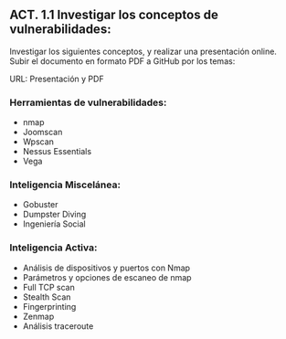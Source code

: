 ## ACT. 1.1 Investigar los conceptos de vulnerabilidades:

Investigar los siguientes conceptos, y realizar una presentación online. Subir el documento en formato PDF a GitHub por los temas:

URL: Presentación y PDF

### Herramientas de vulnerabilidades:

- nmap
- Joomscan
- Wpscan
- Nessus Essentials
- Vega

### Inteligencia Miscelánea:

- Gobuster
- Dumpster Diving
- Ingeniería Social

### Inteligencia Activa:

- Análisis de dispositivos y puertos con Nmap
- Parámetros y opciones de escaneo de nmap
- Full TCP scan
- Stealth Scan
- Fingerprinting
- Zenmap
- Análisis traceroute
